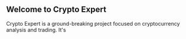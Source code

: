 ## Welcome to Crypto Expert
Crypto Expert is a ground-breaking project focused on cryptocurrency analysis and trading. It's